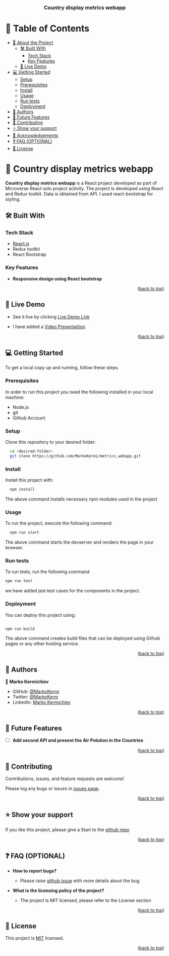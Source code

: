 <a name="readme-top"></a>

<div align="center">

  <h3><b>Country display metrics webapp</b></h3>

</div>

<!-- TABLE OF CONTENTS -->

# 📗 Table of Contents

- [📖 About the Project](#about-project)
  - [🛠 Built With](#built-with)
    - [Tech Stack](#tech-stack)
    - [Key Features](#key-features)
  - [🚀 Live Demo](#live-demo)
- [💻 Getting Started](#getting-started)
  - [Setup](#setup)
  - [Prerequisites](#prerequisites)
  - [Install](#install)
  - [Usage](#usage)
  - [Run tests](#run-tests)
  - [Deployment](#triangular_flag_on_post-deployment)
- [👥 Authors](#authors)
- [🔭 Future Features](#future-features)
- [🤝 Contributing](#contributing)
- [⭐️ Show your support](#support)
- [🙏 Acknowledgements](#acknowledgements)
- [❓ FAQ (OPTIONAL)](#faq)
- [📝 License](#license)

<!-- PROJECT DESCRIPTION -->

# 📖 Country display metrics webapp <a name="about-project"></a>


**Country display metrics webapp** is a React project developed as part of Microverse React solo project activity.
The project is developed using React and Redux toolkit. Data is obtained from API. I used react-bootstrap for styling.

## 🛠 Built With <a name="built-with"></a>

### Tech Stack <a name="tech-stack"></a>

  <ul>
    <li><a href="https://reactjs.org/">React.js</a></li>
    <li>Redux toolkit</li>
    <li>React Bootstrap</li>
  </ul>

<!-- Features -->

### Key Features <a name="key-features"></a>

- **Responsive design using React bootstrap**

<p align="right">(<a href="#readme-top">back to top</a>)</p>

<!-- LIVE DEMO -->

## 🚀 Live Demo <a name="live-demo"></a>

- See it live by clicking [Live Demo Link](https://countries-web-app.onrender.com)

- I have added a [Video Presentaition](https://www.loom.com/share/abaab4ffdd0c424686cac82fc5c3483e)

<p align="right">(<a href="#readme-top">back to top</a>)</p>

<!-- GETTING STARTED -->

## 💻 Getting Started <a name="getting-started"></a>


To get a local copy up and running, follow these steps.

### Prerequisites

In order to run this project you need the following installed in your local machine:

<ul>
<li>Node.js</li>
<li>git</li>
<li>Github Account</li>
</ul>

### Setup

Clone this repository to your desired folder:

```sh
  cd <desired-folder>
  git clone https://github.com/MarkoKermi/metrics_webapp.git
```

### Install

Install this project with:

```sh
  npm install
```

The above command installs necessary npm modules used in the project

### Usage

To run the project, execute the following command:

```sh
  npm run start
```

The above command starts the devserver and renders the page in your browser.

### Run tests

To run tests, run the following command:

```sh
npm run test
```

we have added jest test cases for the components in the project.

### Deployment

You can deploy this project using:

```sh

npm run build

```

The above command creates build files that can be deployed using Github pages or any other hosting service.

<p align="right">(<a href="#readme-top">back to top</a>)</p>

<!-- AUTHORS -->

## 👥 Authors <a name="authors"></a>


👤 **Marko Kermichiev**

- GitHub: [@MarkoKermi](https://github.com/MarkoKermi)
- Twitter: [@MarkoKerm](https://twitter.com/MarkoKerm)
- LinkedIn: [Marko Kermichiev](https://www.linkedin.com/in/marko-kermichiev-78b1bb110/)

<p align="right">(<a href="#readme-top">back to top</a>)</p>

<!-- FUTURE FEATURES -->

## 🔭 Future Features <a name="future-features"></a>

- [ ] **Add second API and present the Air Polution in the Countries**

<p align="right">(<a href="#readme-top">back to top</a>)</p>

<!-- CONTRIBUTING -->

## 🤝 Contributing <a name="contributing"></a>

Contributions, issues, and feature requests are welcome!

Please log any bugs or issues in [issues page](https://github.com/MarkoKermi/metrics_webapp.git).

<p align="right">(<a href="#readme-top">back to top</a>)</p>

<!-- SUPPORT -->

## ⭐️ Show your support <a name="support"></a>

If you like this project, please give a Start to the [github repo](https://github.com/MarkoKermi/metrics_webapp)

<p align="right">(<a href="#readme-top">back to top</a>)</p>


<!-- FAQ (optional) -->

## ❓ FAQ (OPTIONAL) <a name="faq"></a>


- **How to report bugs?**

  - Please raise [github issue](https://github.com/MarkoKermi/metrics_webapp/issue) with more details about the bug.

- **What is the licensing policy of the project?**

  - The project is MIT licensed, please refer to the License section

<p align="right">(<a href="#readme-top">back to top</a>)</p>

<!-- LICENSE -->

## 📝 License <a name="license"></a>

This project is [MIT](./LICENSE.md) licensed.

<p align="right">(<a href="#readme-top">back to top</a>)</p>
